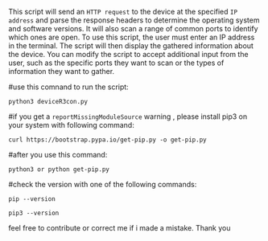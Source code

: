 This script will send an `HTTP request` to the device at the specified `IP address` and parse the response headers to determine the operating system and software versions. It will also scan a range of common ports to identify which ones are open.
To use this script, the user must enter an IP address in the terminal. The script will then display the gathered information about the device. You can modify the script to accept additional input from the user, such as the specific ports they want to scan or the types of information they want to gather.

#use this comnand to run the script:

 ```
 python3 deviceR3con.py
```

 #if you get  a `reportMissingModuleSource` warning , please install pip3 on your system with following command:

 ```
 curl https://bootstrap.pypa.io/get-pip.py -o get-pip.py
```

 #after you use this command:

 ```
python3 or python get-pip.py
 ```


 #check the version with one of the following commands:

``` 
pip --version
```
```
pip3 --version
```


feel free to contribute or correct me if i made a mistake.
  Thank you
